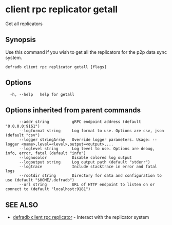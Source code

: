 # client rpc replicator getall

Get all replicators

## Synopsis

Use this command if you wish to get all the replicators
for the p2p data sync system.

```
defradb client rpc replicator getall [flags]
```

## Options

```
  -h, --help   help for getall
```

## Options inherited from parent commands

```
      --addr string          gRPC endpoint address (default "0.0.0.0:9161")
      --logformat string     Log format to use. Options are csv, json (default "csv")
      --logger stringArray   Override logger parameters. Usage: --logger <name>,level=<level>,output=<output>,...
      --loglevel string      Log level to use. Options are debug, info, error, fatal (default "info")
      --lognocolor           Disable colored log output
      --logoutput string     Log output path (default "stderr")
      --logtrace             Include stacktrace in error and fatal logs
      --rootdir string       Directory for data and configuration to use (default "$HOME/.defradb")
      --url string           URL of HTTP endpoint to listen on or connect to (default "localhost:9181")
```

## SEE ALSO

* [defradb client rpc replicator](defradb_client_rpc_replicator.md)	 - Interact with the replicator system


